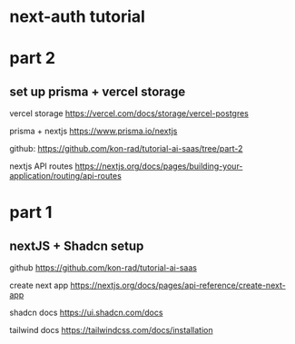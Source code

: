 # next-auth tutorial


# part 2

## set up prisma + vercel storage

vercel storage
https://vercel.com/docs/storage/vercel-postgres

prisma + nextjs
https://www.prisma.io/nextjs

github:
https://github.com/kon-rad/tutorial-ai-saas/tree/part-2

nextjs API routes
https://nextjs.org/docs/pages/building-your-application/routing/api-routes


# part 1

## nextJS + Shadcn setup

github
https://github.com/kon-rad/tutorial-ai-saas


create next app
https://nextjs.org/docs/pages/api-reference/create-next-app


shadcn docs
https://ui.shadcn.com/docs


tailwind docs 
https://tailwindcss.com/docs/installation




